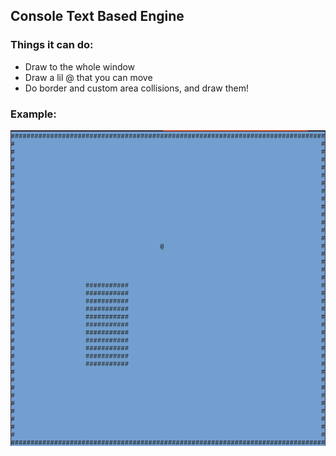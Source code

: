 ## Console Text Based Engine

### Things it can do:
* Draw to the whole window
* Draw a lil @ that you can move
* Do border and custom area collisions, and draw them!

### Example:
![Example Screen](/images/screenshot_ofterminalengine.png)